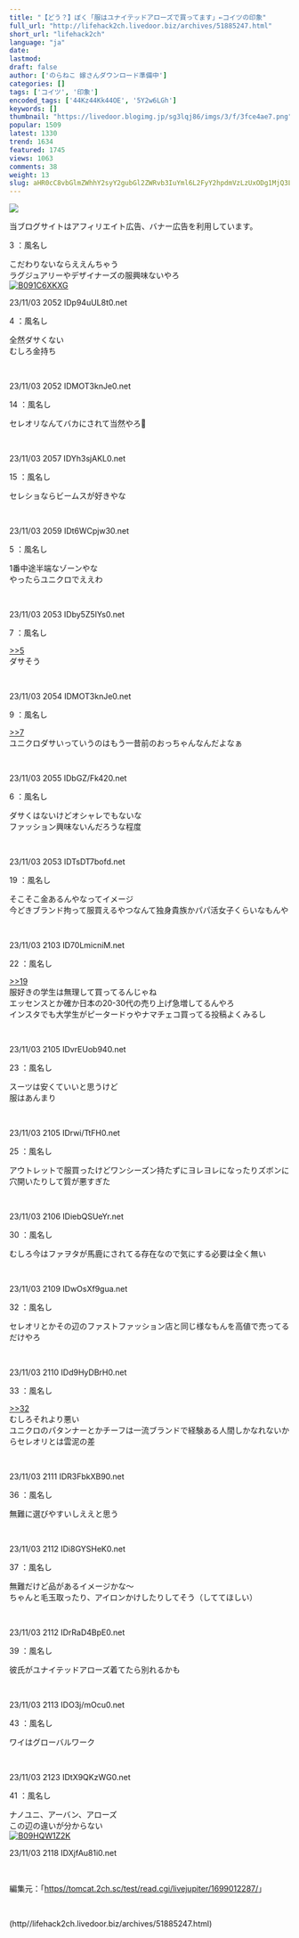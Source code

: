 ```yaml
---
title: "【どう？】ぼく「服はユナイテッドアローズで買ってます」←コイツの印象"
full_url: "http://lifehack2ch.livedoor.biz/archives/51885247.html"
short_url: "lifehack2ch"
language: "ja"
date: 
lastmod: 
draft: false
author: ['のらねこ 嫁さんダウンロード準備中']
categories: []
tags: ['コイツ', '印象']
encoded_tags: ['44Kz44Kk44OE', '5Y2w6LGh']
keywords: []
thumbnail: "https://livedoor.blogimg.jp/sg3lqj86/imgs/3/f/3fce4ae7.png"
popular: 1509
latest: 1330
trend: 1634
featured: 1745
views: 1063
comments: 38
weight: 13
slug: aHR0cC8vbGlmZWhhY2syY2gubGl2ZWRvb3IuYml6L2FyY2hpdmVzLzUxODg1MjQ3Lmh0bWw=
---
```


![](https://livedoor.blogimg.jp/sg3lqj86/imgs/3/f/3fce4ae7.png)

<div><p>当ブログサイトはアフィリエイト広告、バナー広告を利用しています。</p><p class='t_name'>3 ：風名し</p> <p class='r2'>こだわりないならええんちゃう <br> ラグジュアリーやデザイナーズの服興味ないやろ<br><a href='https//www.amazon.co.jp/dp/B091C6XKXG/?tag=nishiky24-22' target='_blank'><img src='https//m.media-amazon.com/images/I/51q8ohFz+KS._SL500_.jpg' alt='B091C6XKXG' border='0'></a> </p><p>23/11/03 2052 IDp94uUL8t0.net</p> <p class='t_name'>4 ：風名し</p> <p class='r4'>全然ダサくない <br> むしろ金持ち </p><br><p>23/11/03 2052 IDMOT3knJe0.net</p> <p class='t_name'>14 ：風名し</p> <p class='r4'>セレオリなんてバカにされて当然やろ🤣 </p><br><p>23/11/03 2057 IDYh3sjAKL0.net</p> <p class='t_name'>15 ：風名し</p> <p class='r4'>セレショならビームスが好きやな </p><br><p>23/11/03 2059 IDt6WCpjw30.net</p> <p class='t_name'>5 ：風名し</p> <p class='r1'>1番中途半端なゾーンやな <br> やったらユニクロでええわ </p><br><p>23/11/03 2053 IDby5Z5IYs0.net</p> <p class='t_name_res'>7 ：風名し</p> <p class='r4'><a href='#res_5'>>>5</a> <br> ダサそう </p><br><p>23/11/03 2054 IDMOT3knJe0.net</p> <p class='t_name_res'>9 ：風名し</p> <p class='r4'><a href='#res_7'>>>7</a> <br> ユニクロダサいっていうのはもう一昔前のおっちゃんなんだよなぁ </p><br><p>23/11/03 2055 IDbGZ/Fk420.net</p> <p class='t_name'>6 ：風名し</p> <p class='r4'>ダサくはないけどオシャレでもないな <br> ファッション興味ないんだろうな程度 </p><br><p>23/11/03 2053 IDTsDT7bofd.net</p> <p class='t_name'>19 ：風名し</p> <p class='r2'>そこそこ金あるんやなってイメージ <br> 今どきブランド拘って服買えるやつなんて独身貴族かパパ活女子くらいなもんや </p><br><p>23/11/03 2103 ID70LmicniM.net</p> <p class='t_name_res'>22 ：風名し</p> <p class='r4'><a href='#res_19'>>>19</a> <br> 服好きの学生は無理して買ってるんじゃね <br> エッセンスとか確か日本の20-30代の売り上げ急増してるんやろ <br> インスタでも大学生がピータードゥやナマチェコ買ってる投稿よくみるし </p><br><p>23/11/03 2105 IDvrEUob940.net</p> <p class='t_name'>23 ：風名し</p> <p class='r4'>スーツは安くていいと思うけど <br> 服はあんまり </p><br><p>23/11/03 2105 IDrwi/TtFH0.net</p> <p class='t_name'>25 ：風名し</p> <p class='r4'>アウトレットで服買ったけどワンシーズン持たずにヨレヨレになったりズボンに穴開いたりして質が悪すぎた </p><br><p>23/11/03 2106 IDiebQSUeYr.net</p> <p class='t_name'>30 ：風名し</p> <p class='r4'>むしろ今はファヲタが馬鹿にされてる存在なので気にする必要は全く無い </p><br><p>23/11/03 2109 IDwOsXf9gua.net</p> <p class='t_name'>32 ：風名し</p> <p class='r1'>セレオリとかその辺のファストファッション店と同じ様なもんを高値で売ってるだけやろ </p><br><p>23/11/03 2110 IDd9HyDBrH0.net</p> <p class='t_name_res'>33 ：風名し</p> <p class='r4'><a href='#res_32'>>>32</a> <br> むしろそれより悪い <br> ユニクロのパタンナーとかチーフは一流ブランドで経験ある人間しかなれないからセレオリとは雲泥の差 </p><br><p>23/11/03 2111 IDR3FbkXB90.net</p> <p class='t_name'>36 ：風名し</p> <p class='r4'>無難に選びやすいしええと思う </p><br><p>23/11/03 2112 IDi8GYSHeK0.net</p> <p class='t_name'>37 ：風名し</p> <p class='r4'>無難だけど品があるイメージかな〜 <br> ちゃんと毛玉取ったり、アイロンかけしたりしてそう（しててほしい） </p><br><p>23/11/03 2112 IDrRaD4BpE0.net</p> <p class='t_name'>39 ：風名し</p> <p class='r4'>彼氏がユナイテッドアローズ着てたら別れるかも </p><br><p>23/11/03 2113 IDO3j/mOcu0.net</p> <p class='t_name'>43 ：風名し</p> <p class='r4'>ワイはグローバルワーク </p><br><p>23/11/03 2123 IDtX9QKzWG0.net</p> <p class='t_name'>41 ：風名し</p> <p class='r2'>ナノユニ、アーバン、アローズ <br> この辺の違いが分からない<br><a href='https//www.amazon.co.jp/dp/B09HQW1Z2K/?tag=nishiky24-22' target='_blank'><img src='https//m.media-amazon.com/images/I/41cgywmvp6L._SL500_.jpg' alt='B09HQW1Z2K' border='0'></a> </p><p>23/11/03 2118 IDXjfAu81i0.net</p> <br><p class='p_url'>編集元：「<a href='https//tomcat.2ch.sc/test/read.cgi/livejupiter/1699012287/' target='_blank'>https//tomcat.2ch.sc/test/read.cgi/livejupiter/1699012287/</a>」</p> <br clear='all'></div>

(http//lifehack2ch.livedoor.biz/archives/51885247.html)
